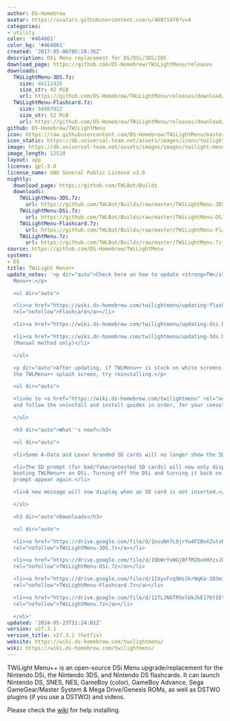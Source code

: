 ```yaml
---
author: DS-Homebrew
avatar: https://avatars.githubusercontent.com/u/46971470?v=4
categories:
- utility
color: '#464061'
color_bg: '#464061'
created: '2017-05-06T05:28:36Z'
description: DSi Menu replacement for DS/DSi/3DS/2DS
download_page: https://github.com/DS-Homebrew/TWiLightMenu/releases
downloads:
  TWiLightMenu-3DS.7z:
    size: 44111426
    size_str: 42 MiB
    url: https://github.com/DS-Homebrew/TWiLightMenu/releases/download/v27.3.1/TWiLightMenu-3DS.7z
  TWiLightMenu-Flashcard.7z:
    size: 54987912
    size_str: 52 MiB
    url: https://github.com/DS-Homebrew/TWiLightMenu/releases/download/v27.3.1/TWiLightMenu-Flashcard.7z
github: DS-Homebrew/TWiLightMenu
icon: https://raw.githubusercontent.com/DS-Homebrew/TWiLightMenu/master/booter/Twilight%2B%2B-animated%20icon-fix.gif
icon_static: https://db.universal-team.net/assets/images/icons/twilight-menu.png
image: https://db.universal-team.net/assets/images/images/twilight-menu.png
image_length: 12520
layout: app
license: gpl-3.0
license_name: GNU General Public License v3.0
nightly:
  download_page: https://github.com/TWLBot/Builds
  downloads:
    TWiLightMenu-3DS.7z:
      url: https://github.com/TWLBot/Builds/raw/master/TWiLightMenu-3DS.7z
    TWiLightMenu-DSi.7z:
      url: https://github.com/TWLBot/Builds/raw/master/TWiLightMenu-DSi.7z
    TWiLightMenu-Flashcard.7z:
      url: https://github.com/TWLBot/Builds/raw/master/TWiLightMenu-Flashcard.7z
    TWiLightMenu.7z:
      url: https://github.com/TWLBot/Builds/raw/master/TWiLightMenu.7z
source: https://github.com/DS-Homebrew/TWiLightMenu
systems:
- DS
title: TWiLight Menu++
update_notes: '<p dir="auto">Check here on how to update <strong>TW</strong>i<strong>L</strong>ight
  Menu++:</p>

  <ul dir="auto">

  <li><a href="https://wiki.ds-homebrew.com/twilightmenu/updating-flashcard.html"
  rel="nofollow">Flashcard</a></li>

  <li><a href="https://wiki.ds-homebrew.com/twilightmenu/updating-dsi.html" rel="nofollow">DSi</a></li>

  <li><a href="https://wiki.ds-homebrew.com/twilightmenu/updating-3ds.html" rel="nofollow">3DS</a>
  (Manual method only)</li>

  </ul>

  <p dir="auto">After updating, if TWLMenu++ is stuck on white screens, or keeps showing
  the TWLMenu++ splash screen, try reinstalling.</p>

  <ul dir="auto">

  <li>Go to <a href="https://wiki.ds-homebrew.com/twilightmenu" rel="nofollow">https://wiki.ds-homebrew.com/twilightmenu</a>,
  and follow the uninstall and install guides in order, for your console/flashcard.</li>

  </ul>

  <h3 dir="auto">What''s new?</h3>

  <ul dir="auto">

  <li>Some A-Data and Lexar branded SD cards will no longer show the SD prompt.</li>

  <li>The SD prompt (for bad/fake/untested SD cards) will now only display when first
  booting TWLMenu++ on DSi. Turning off the DSi and turning it back on will make the
  prompt appear again.</li>

  <li>A new message will now display when an SD card is not inserted.</li>

  </ul>

  <h3 dir="auto">Downloads</h3>

  <ul dir="auto">

  <li><a href="https://drive.google.com/file/d/1nsuNn7L0jrYw4FIBxXZutvF_wYq8zL5j/view?usp=sharing"
  rel="nofollow">TWiLightMenu-3DS.7z</a></li>

  <li><a href="https://drive.google.com/file/d/19bWrYvWGj0FfM2DxkHYzsJ0j0Zb8vYob/view?usp=sharing"
  rel="nofollow">TWiLightMenu-DSi.7z</a></li>

  <li><a href="https://drive.google.com/file/d/1IXyvFcq9Hz2krNqKa-3D3m1W5SwCDQLY/view?usp=sharing"
  rel="nofollow">TWiLightMenu-Flashcard.7z</a></li>

  <li><a href="https://drive.google.com/file/d/12fLJNGTR5elUkJkE176tIEtUu4pTe1ol/view?usp=sharing"
  rel="nofollow">TWiLightMenu.7z</a></li>

  </ul>'
updated: '2024-05-23T21:24:01Z'
version: v27.3.1
version_title: v27.3.1 (hotfix)
website: https://wiki.ds-homebrew.com/twilightmenu/
wiki: https://wiki.ds-homebrew.com/twilightmenu/
---
```

TWiLight Menu++ is an open-source DSi Menu upgrade/replacement for the Nintendo DSi, the Nintendo 3DS, and Nintendo DS flashcards. It can launch Nintendo DS, SNES, NES, GameBoy (color), GameBoy Advance, Sega GameGear/Master System & Mega Drive/Genesis ROMs, as well as DSTWO plugins (if you use a DSTWO) and videos.

Please check the [wiki](https://wiki.ds-homebrew.com/twilightmenu/) for help installing.